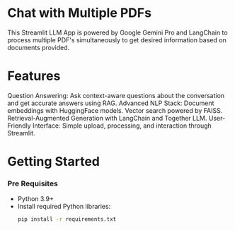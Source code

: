 # Chat with Multiple PDFs

This Streamlit LLM App is powered by Google Gemini Pro and LangChain to process multiple PDF's simultaneously to get desired information  based on documents provided.

# Features
Question Answering: Ask context-aware questions about the conversation and get accurate answers using RAG.
Advanced NLP Stack:
Document embeddings with HuggingFace models.
Vector search powered by FAISS.
Retrieval-Augmented Generation with LangChain and Together LLM.
User-Friendly Interface: Simple upload, processing, and interaction through Streamlit.

# Getting Started
### Pre Requisites 
- Python 3.9+  
- Install required Python libraries:
  ```bash
  pip install -r requirements.txt
  

